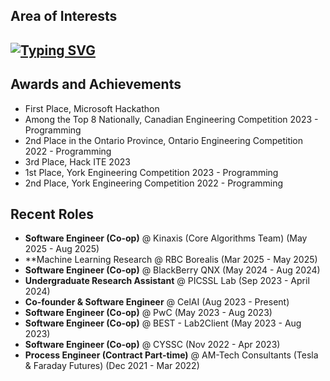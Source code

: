 ## Area of Interests
[![Typing SVG](https://readme-typing-svg.herokuapp.com?font=Fira+Code&weight=1000&size=56&pause=1000&color=F8F8F8FB&random=false&width=2000&height=100&lines=Backend+Development%2C+Distributed+Systems+%26+Machine+Learning)](https://git.io/typing-svg)
---
## Awards and Achievements

- First Place, Microsoft Hackathon
- Among the Top 8 Nationally, Canadian Engineering Competition 2023 - Programming
- 2nd Place in the Ontario Province, Ontario Engineering Competition 2022 - Programming
- 3rd Place, Hack ITE 2023
- 1st Place, York Engineering Competition 2023 - Programming
- 2nd Place, York Engineering Competition 2022 - Programming
  
## Recent Roles

- **Software Engineer (Co-op)** @ Kinaxis (Core Algorithms Team) (May 2025 - Aug 2025)
- **Machine Learning Research @ RBC Borealis (Mar 2025 - May 2025)
- **Software Engineer (Co-op)** @ BlackBerry QNX (May 2024 - Aug 2024)
- **Undergraduate Research Assistant** @ PICSSL Lab (Sep 2023 - April 2024)
- **Co-founder & Software Engineer** @ CelAI (Aug 2023 - Present)
- **Software Engineer (Co-op)** @ PwC (May 2023 - Aug 2023)
- **Software Engineer (Co-op)** @ BEST - Lab2Client (May 2023 - Aug 2023)
- **Software Engineer (Co-op)** @ CYSSC (Nov 2022 - Apr 2023)
- **Process Engineer (Contract Part-time)** @ AM-Tech Consultants (Tesla & Faraday Futures) (Dec 2021 - Mar 2022)
  
<!-- Proudly creplated withb GPRM ( https://gprm.itsvg.in ) -->
